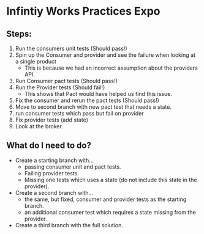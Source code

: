 # Infintiy Works Practices Expo

## Steps:
1. Run the consumers unit tests (Should pass!)
2. Spin up the Consumer and provider and see the failure when looking at a single product
    - This is because we had an incorrect assumption about the providers API.
3. Run Consumer pact tests (Should pass!)
4. Run the Provider tests (Should fail!)
    -  This shows that Pact would have helped us find this issue.
5. Fix the consumer and rerun the pact tests (Should pass!)
6. Move to second branch with new pact test that needs a state.
7. run consumer tests which pass but fail on provider
8. Fix provider tests (add state)
9. Look at the broker.

## What do I need to do?
- Create a starting branch with...
  - passing consumer unit and pact tests.
  - Failing provider tests.
  - Missing one tests which uses a state (do not include this state in the provider).
- Create a second branch with...
  - the same, but fixed, consumer and provider tests as the starting branch.
  - an additional consumer test which requires a state missing from the provider.
- Create a third branch with the full solution.

